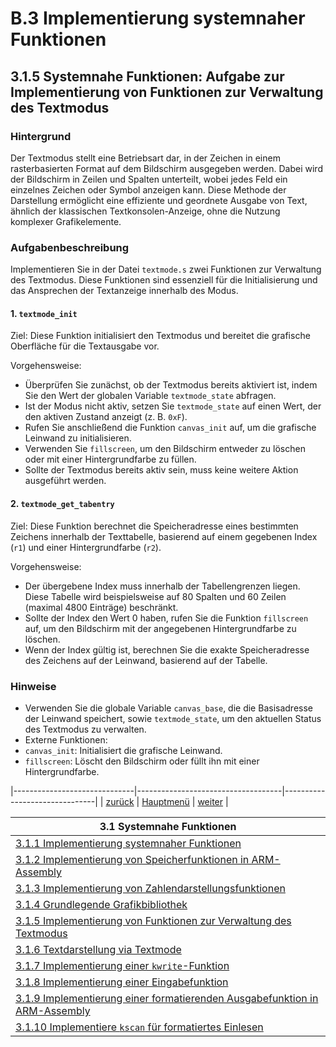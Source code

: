 # B.3 Implementierung systemnaher Funktionen
## 3.1.5 Systemnahe Funktionen: Aufgabe zur Implementierung von Funktionen zur Verwaltung des Textmodus

### Hintergrund

Der Textmodus stellt eine Betriebsart dar, in der Zeichen in einem rasterbasierten Format auf dem Bildschirm ausgegeben werden. Dabei wird der Bildschirm in Zeilen und Spalten unterteilt, wobei jedes Feld ein einzelnes Zeichen oder Symbol anzeigen kann. Diese Methode der Darstellung ermöglicht eine effiziente und geordnete Ausgabe von Text, ähnlich der klassischen Textkonsolen-Anzeige, ohne die Nutzung komplexer Grafikelemente.

### Aufgabenbeschreibung

Implementieren Sie in der Datei `textmode.s` zwei Funktionen zur Verwaltung des Textmodus. Diese Funktionen sind essenziell für die Initialisierung und das Ansprechen der Textanzeige innerhalb des Modus.

#### 1. `textmode_init`

Ziel: Diese Funktion initialisiert den Textmodus und bereitet die grafische Oberfläche für die Textausgabe vor.

Vorgehensweise:
- Überprüfen Sie zunächst, ob der Textmodus bereits aktiviert ist, indem Sie den Wert der globalen Variable `textmode_state` abfragen.
- Ist der Modus nicht aktiv, setzen Sie `textmode_state` auf einen Wert, der den aktiven Zustand anzeigt (z. B. `0xF`).
- Rufen Sie anschließend die Funktion `canvas_init` auf, um die grafische Leinwand zu initialisieren.
- Verwenden Sie `fillscreen`, um den Bildschirm entweder zu löschen oder mit einer Hintergrundfarbe zu füllen.
- Sollte der Textmodus bereits aktiv sein, muss keine weitere Aktion ausgeführt werden.

#### 2. `textmode_get_tabentry`

Ziel: Diese Funktion berechnet die Speicheradresse eines bestimmten Zeichens innerhalb der Texttabelle, basierend auf einem gegebenen Index (`r1`) und einer Hintergrundfarbe (`r2`).

Vorgehensweise:
- Der übergebene Index muss innerhalb der Tabellengrenzen liegen. Diese Tabelle wird beispielsweise auf 80 Spalten und 60 Zeilen (maximal 4800 Einträge) beschränkt.
- Sollte der Index den Wert 0 haben, rufen Sie die Funktion `fillscreen` auf, um den Bildschirm mit der angegebenen Hintergrundfarbe zu löschen.
- Wenn der Index gültig ist, berechnen Sie die exakte Speicheradresse des Zeichens auf der Leinwand, basierend auf der Tabelle.

### Hinweise

- Verwenden Sie die globale Variable `canvas_base`, die die Basisadresse der Leinwand speichert, sowie `textmode_state`, um den aktuellen Status des Textmodus zu verwalten.
- Externe Funktionen:
- `canvas_init`: Initialisiert die grafische Leinwand.
- `fillscreen`: Löscht den Bildschirm oder füllt ihn mit einer Hintergrundfarbe.


|------------------------------|------------------------------------|-------------------------------|
|   [zurück](canvas_lsg.md)   |   [Hauptmenü](../ueberblick.md)    |   [weiter](textmode_lsg.md)   |


|**3.1 Systemnahe Funktionen**                                                                  |
|-----------------------------------------------------------------------------------------------|
| [3.1.1 Implementierung systemnaher Funktionen](sysfunkintro.md)                               |
| [3.1.2 Implementierung von Speicherfunktionen in ARM-Assembly](memue.md)                      |
| [3.1.3 Implementierung von Zahlendarstellungsfunktionen](format_ue.md)                        |
| [3.1.4 Grundlegende Grafikbibliothek](canvas_ue.md)                                           |
| [3.1.5 Implementierung von Funktionen zur Verwaltung des Textmodus](textmode_ue.md)           |
| [3.1.6 Textdarstellung via Textmode](text_ue.md)                                              |
| [3.1.7 Implementierung einer `kwrite`-Funktion](kwrite_ue.md)                                 |
| [3.1.8 Implementierung einer Eingabefunktion](kread_ue.md)                                    |
| [3.1.9 Implementierung einer formatierenden Ausgabefunktion in ARM-Assembly](kprintf_ue.md)   |
| [3.1.10 Implementiere `kscan` für formatiertes Einlesen](kscan_ue.md)                         |
